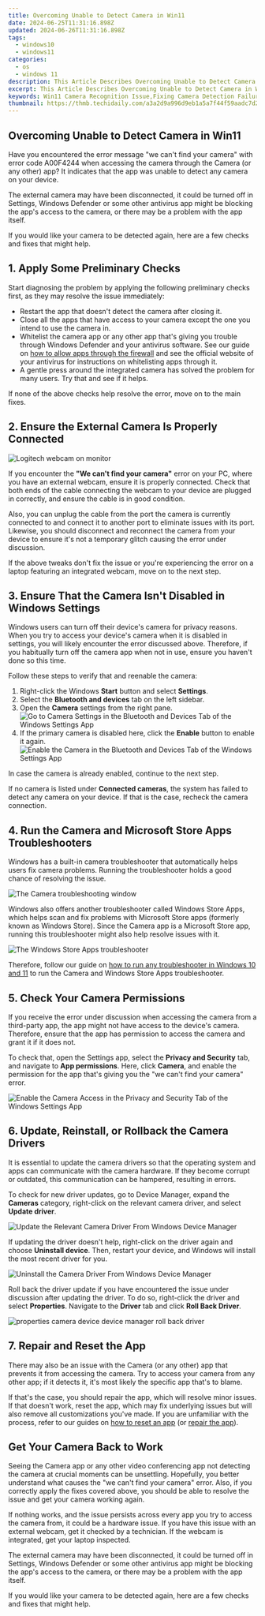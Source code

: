 ```yaml
---
title: Overcoming Unable to Detect Camera in Win11
date: 2024-06-25T11:31:16.898Z
updated: 2024-06-26T11:31:16.898Z
tags:
  - windows10
  - windows11
categories:
  - os
  - windows 11
description: This Article Describes Overcoming Unable to Detect Camera in Win11
excerpt: This Article Describes Overcoming Unable to Detect Camera in Win11
keywords: Win11 Camera Recognition Issue,Fixing Camera Detection Failure,Win11 Lacking Camera Support,Resolving Windows Camera Missing,Enable Win11 Camera Detection,Troubleshoot Win11 Camera Not Found,Address Win11 Invisible Camera
thumbnail: https://thmb.techidaily.com/a3a2d9a996d9eb1a5a7f44f59aadc7d2130837ea4123069d71208845b762ea4c.jpg
---
```


## Overcoming Unable to Detect Camera in Win11

 Have you encountered the error message "we can't find your camera" with error code A00F4244 when accessing the camera through the Camera (or any other) app? It indicates that the app was unable to detect any camera on your device.

 The external camera may have been disconnected, it could be turned off in Settings, Windows Defender or some other antivirus app might be blocking the app's access to the camera, or there may be a problem with the app itself.

 If you would like your camera to be detected again, here are a few checks and fixes that might help.

## 1\. Apply Some Preliminary Checks

 Start diagnosing the problem by applying the following preliminary checks first, as they may resolve the issue immediately:

* Restart the app that doesn't detect the camera after closing it.
* Close all the apps that have access to your camera except the one you intend to use the camera in.
* Whitelist the camera app or any other app that's giving you trouble through Windows Defender and your antivirus software. See our guide on [how to allow apps through the firewall](https://www.makeuseof.com/how-to-allow-apps-windows-firewall/) and see the official website of your antivirus for instructions on whitelisting apps through it.
* A gentle press around the integrated camera has solved the problem for many users. Try that and see if it helps.

 If none of the above checks help resolve the error, move on to the main fixes.

## 2\. Ensure the External Camera Is Properly Connected

![Logitech webcam on monitor](https://static1.makeuseofimages.com/wordpress/wp-content/uploads/2023/06/logitech-webcam-on-monitor.jpg)

  If you encounter the **"We can't find your camera"** error on your PC, where you have an external webcam, ensure it is properly connected. Check that both ends of the cable connecting the webcam to your device are plugged in correctly, and ensure the cable is in good condition.

 Also, you can unplug the cable from the port the camera is currently connected to and connect it to another port to eliminate issues with its port. Likewise, you should disconnect and reconnect the camera from your device to ensure it's not a temporary glitch causing the error under discussion.

 If the above tweaks don't fix the issue or you're experiencing the error on a laptop featuring an integrated webcam, move on to the next step.

## 3\. Ensure That the Camera Isn't Disabled in Windows Settings

 Windows users can turn off their device's camera for privacy reasons. When you try to access your device's camera when it is disabled in settings, you will likely encounter the error discussed above. Therefore, if you habitually turn off the camera app when not in use, ensure you haven't done so this time.

 Follow these steps to verify that and reenable the camera:

1. Right-click the Windows **Start** button and select **Settings**.
2. Select the **Bluetooth and devices** tab on the left sidebar.
3. Open the **Camera** settings from the right pane.  
![Go to Camera Settings in the Bluetooth and Devices Tab of the Windows Settings App](https://static1.makeuseofimages.com/wordpress/wp-content/uploads/2023/06/1-go-to-camera-settings-in-the-bluetooth-and-devices-tab-of-the-windows-settings-app.jpg)
4. If the primary camera is disabled here, click the **Enable** button to enable it again.  
![Enable the Camera in the Bluetooth and Devices Tab of the Windows Settings App](https://static1.makeuseofimages.com/wordpress/wp-content/uploads/2023/06/2-enable-the-camera-in-the-bluetooth-and-devices-tab-of-the-windows-settings-app.jpg)

 In case the camera is already enabled, continue to the next step.

 If no camera is listed under **Connected cameras**, the system has failed to detect any camera on your device. If that is the case, recheck the camera connection.

## 4\. Run the Camera and Microsoft Store Apps Troubleshooters

 Windows has a built-in camera troubleshooter that automatically helps users fix camera problems. Running the troubleshooter holds a good chance of resolving the issue.

![The Camera troubleshooting window](https://static1.makeuseofimages.com/wordpress/wp-content/uploads/2023/02/camera-troubleshooter-window.jpg)

 Windows also offers another troubleshooter called Windows Store Apps, which helps scan and fix problems with Microsoft Store apps (formerly known as Windows Store). Since the Camera app is a Microsoft Store app, running this troubleshooter might also help resolve issues with it.

![The Windows Store Apps troubleshooter](https://static1.makeuseofimages.com/wordpress/wp-content/uploads/2023/05/the-windows-store-apps-troubleshooter.jpg)

 Therefore, follow our guide on [how to run any troubleshooter in Windows 10 and 11](https://www.makeuseof.com/run-troubleshooter-windows-10-11/) to run the Camera and Windows Store Apps troubleshooter.

## 5\. Check Your Camera Permissions

 If you receive the error under discussion when accessing the camera from a third-party app, the app might not have access to the device's camera. Therefore, ensure that the app has permission to access the camera and grant it if it does not.

 To check that, open the Settings app, select the **Privacy and Security** tab, and navigate to **App permissions**. Here, click **Camera**, and enable the permission for the app that's giving you the "we can't find your camera" error.

![Enable the Camera Access in the Privacy and Security Tab of the Windows Settings App](https://static1.makeuseofimages.com/wordpress/wp-content/uploads/2023/06/3-enable-the-camera-access-in-the-privacy-and-security-tab-of-the-windows-settings-app.jpg)

## 6\. Update, Reinstall, or Rollback the Camera Drivers

 It is essential to update the camera drivers so that the operating system and apps can communicate with the camera hardware. If they become corrupt or outdated, this communication can be hampered, resulting in errors.

 To check for new driver updates, go to Device Manager, expand the **Cameras** category, right-click on the relevant camera driver, and select **Update driver**.

![Update the Relevant Camera Driver From Windows Device Manager](https://static1.makeuseofimages.com/wordpress/wp-content/uploads/2023/06/4-update-the-relevant-camera-driver-from-windows-device-manager.jpg)

 If updating the driver doesn't help, right-click on the driver again and choose **Uninstall device**. Then, restart your device, and Windows will install the most recent driver for you.

![Uninstall the Camera Driver From Windows Device Manager](https://static1.makeuseofimages.com/wordpress/wp-content/uploads/2023/06/5-uninstall-the-camera-driver-from-windows-device-manager.jpg)

 Roll back the driver update if you have encountered the issue under discussion after updating the driver. To do so, right-click the driver and select **Properties**. Navigate to the **Driver** tab and click **Roll Back Driver**.

![properties camera device device manager roll back driver](https://static1.makeuseofimages.com/wordpress/wp-content/uploads/2023/01/properties-camera-device-device-manager-roll-back-driver.jpg)

## 7\. Repair and Reset the App

 There may also be an issue with the Camera (or any other) app that prevents it from accessing the camera. Try to access your camera from any other app; if it detects it, it's most likely the specific app that's to blame.

 If that's the case, you should repair the app, which will resolve minor issues. If that doesn't work, reset the app, which may fix underlying issues but will also remove all customizations you've made. If you are unfamiliar with the process, refer to our guides on [how to reset an app](https://www.makeuseof.com/windows-reset-app/) (or [repair the app](https://www.makeuseof.com/windows-repair-apps-programs/)).

## Get Your Camera Back to Work

 Seeing the Camera app or any other video conferencing app not detecting the camera at crucial moments can be unsettling. Hopefully, you better understand what causes the "we can't find your camera" error. Also, if you correctly apply the fixes covered above, you should be able to resolve the issue and get your camera working again.

 If nothing works, and the issue persists across every app you try to access the camera from, it could be a hardware issue. If you have this issue with an external webcam, get it checked by a technician. If the webcam is integrated, get your laptop inspected.

 The external camera may have been disconnected, it could be turned off in Settings, Windows Defender or some other antivirus app might be blocking the app's access to the camera, or there may be a problem with the app itself.

 If you would like your camera to be detected again, here are a few checks and fixes that might help.



<ins class="adsbygoogle"
      style="display:block"
      data-ad-client="ca-pub-7571918770474297"
      data-ad-slot="8358498916"
      data-ad-format="auto"
      data-full-width-responsive="true"></ins>